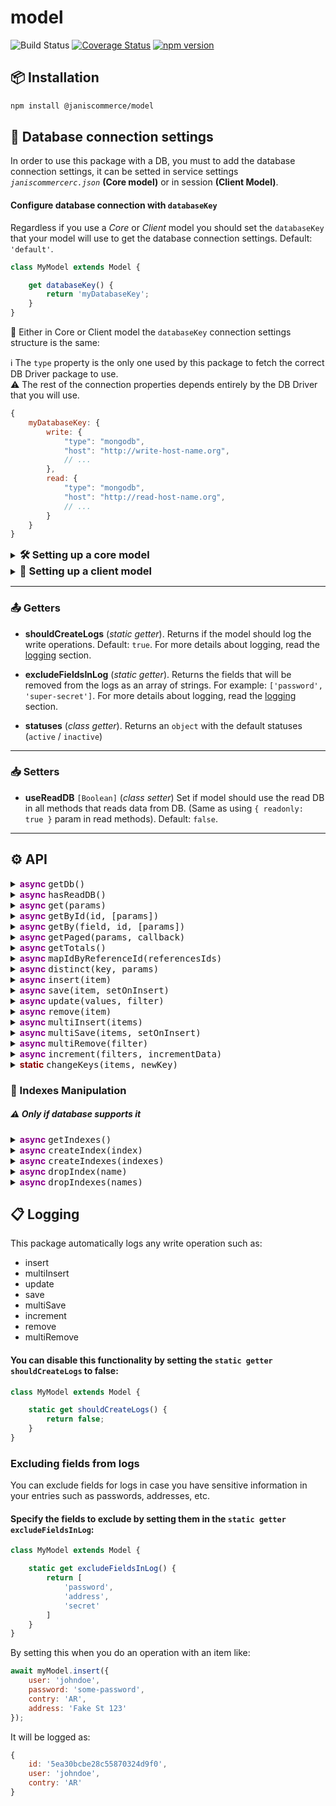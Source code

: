 # model

![Build Status](https://github.com/janis-commerce/model/workflows/Build%20Status/badge.svg)
[![Coverage Status](https://coveralls.io/repos/github/janis-commerce/model/badge.svg?branch=master)](https://coveralls.io/github/janis-commerce/model?branch=master)
[![npm version](https://badge.fury.io/js/%40janiscommerce%2Fmodel.svg)](https://www.npmjs.com/package/@janiscommerce/model)

## 📦 Installation
```sh
npm install @janiscommerce/model
```

## 🔧 Database connection settings
In order to use this package with a DB, you must to add the database connection settings, it can be setted in service settings *`janiscommercerc.json`* **(Core model)** or in session **(Client Model)**.

#### Configure database connection with `databaseKey`
Regardless if you use a *Core* or *Client* model you should set the `databaseKey` that your model will use to get the database connection settings. Default: `'default'`.

```js
class MyModel extends Model {

	get databaseKey() {
		return 'myDatabaseKey';
	}
}
```

👀 Either in Core or Client model the `databaseKey` connection settings structure is the same:

:information_source: The `type` property is the only one used by this package to fetch the correct DB Driver package to use.  
:warning: The rest of the connection properties depends entirely by the DB Driver that you will use.

```js
{
	myDatabaseKey: {
		write: {
			"type": "mongodb",
			"host": "http://write-host-name.org",
			// ...
		},
		read: {
			"type": "mongodb",
			"host": "http://read-host-name.org",
			// ...
		}
	}
}
```


<details>
	<summary><h3 style="display: inline;">🛠 Setting up a core model</h3></summary>

#### :one: Set the `databaseKey` in your Model extended class

```js
class MyModel extends Model {

	get databaseKey() {
		return 'core';
	}
}
```

#### :two: Model will try to find your databaseKey in database service settings

Using [Settings](https://www.npmjs.com/package/@janiscommerce/settings), with settings in file `/path/to/root/.janiscommercerc.json`:

```json
{
	"database": {
		"core": {
			"write":{
				"host": "http://my-host-name.org",
				"type": "mysql",
				// ...
			}
		}
	}
}
```
</details>

<details>
	<summary><h3 style="display: inline;">👥 Setting up a client model</h3></summary>

#### 💉 Session injection
The session injection is useful when you have a dedicated database per client.
Using the public setter `session`, the session will be stored in the `controller` instance.
All the controllers and models getted using that controller will have the session injected.

#### :one: Set the `databaseKey` in your Model extended class

```js
class MyModel extends Model {

	get databaseKey() {
		return 'myDatabaseKey';
	}
}
```

#### :two: Database connection configurated with session injected
Your client should have the config for read (optional) and/or write (required) databases.

**Example of received client:**
```json
{
	"name": "Some Client",
	"code": "some-client",

	"databases": {

		"default":{

			"write": {
				"type": "mongodb",
				"host": "http://default-host-name.org",
				// ...
			}
		},

		"myDatabaseKey": {

			"write": {
				"type": "mongodb",
				"host": "http://write-host-name.org",
				// ...
			},
			"read": {
				"type": "mongodb",
				"host": "http://read-host-name.org",
				// ...
			}
		}
	}
}
```
</details>

---

### :outbox_tray: Getters

* **shouldCreateLogs** (*static getter*).
Returns if the model should log the write operations. Default: `true`. For more details about logging, read the [logging](#Logging) section.

* **excludeFieldsInLog** (*static getter*).
Returns the fields that will be removed from the logs as an array of strings. For example: `['password', 'super-secret']`. For more details about logging, read the [logging](#Logging) section.

* **statuses** (*class getter*).
Returns an `object` with the default statuses (`active` / `inactive`)

---

### :inbox_tray: Setters

* **useReadDB** `[Boolean]` (*class setter*)
Set if model should use the read DB in all methods that reads data from DB. (Same as using `{ readonly: true }` param in read methods). Default: `false`.

---

## :gear: API

<details>
	<summary><h4 style="display:inline;font-weight:400;"><b style="color:darkmagenta;">async</b> <tt>getDb()</tt></summary>

- Get the configured/sessionated DBDriver instance to use methods not supported by model.

```js
const dbDriver = await myModel.getDb();

await myModel.dbDriver.specialMethod(myModel);
```
</details>

<details>
	<summary><h4 style="display: inline;font-weight:400;"><b style="color:darkmagenta;">async</b> <tt>hasReadDB()</tt></h4></summary>

- Returns `true` if the model databaseKey has a read DB available in settings, `false` otherwise or if the model is a core model.

```js
const hasReadDB = await myModel.hasReadDB();
```
</details>

<details>
	<summary><h4 style="display: inline;font-weight:400;"><b style="color:darkmagenta;">async</b> <tt>get(params)</tt></h4></summary>

- Returns items from database

`params` is an optional Object with filters, order, paginator.

```js
const items = await myModel.get({ filters: { status: 'active' } });
```
</details>

<details>
	<summary><h4 style="display: inline;font-weight:400;"><b style="color:darkmagenta;">async</b> <tt>getById(id, [params])</tt></h4></summary>

- It's an alias of get(), passing and ID as filter and handling return value as an array if `id` is an array, or an object otherwise.

`id` is required. It can be one ID or an array of IDs
`params` is an optional Object with filters, order, paginator, changeKeys.

```js
const items = await myModel.getById(123, { filters: { status: 'active' } });
```
</details>

<details>
	<summary><h4 style="display: inline;font-weight:400;"><b style="color:darkmagenta;">async</b> <tt>getBy(field, id, [params])</tt></h4></summary>

- It's an alias of get(), passing and field and the values of that field as filter and handling return value as an array if `value` is an array, or an object otherwise.

`field` is required. A string as a field
`value` is required. It can be one value or an array of values
`params` is an optional Object with filters, order, paginator.

```js
const items = await myModel.getBy(orderId, 123, { filters: { status: 'active' } });
```
</details>

<details>
	<summary><h4 style="display: inline;font-weight:400;"><b style="color:darkmagenta;">async</b> <tt>getPaged(params, callback)</tt></h4></summary>

- Returns items from database using pages, the default limit is 500 items per page.

`params` See get() method
`callback` A function to be executed for each page. Receives three arguments: the items found, the current page and the page limit

```js
await myModel.getPaged({ filters: { status: 'active' } }, (items, page, limit) => {
	// items is an array with the result from DB
});
```
</details>

<details>
	<summary><h4 style="display: inline;font-weight:400;"><b style="color:darkmagenta;">async</b> <tt>getTotals()</tt></h4></summary>

- After performing a `get()` sometimes you need data of totals. This method returns an object with that information.

Result object structure:
**pages**: The total pages for the filters applied
**page**: The current page
**limit**: The limit applied in get
**total**: The total number of items in DB for the applied filters

```js
await myModel.get({ filters: { status: 'active' } });
const totals = await myModel.getTotals();
/**
	totals content:
	{
		pages: 3,
		page: 1,
		limit: 500,
		total: 1450
	}
*/
```
</details>

<details>
	<summary><h4 style="display: inline;font-weight:400;"><b style="color:darkmagenta;">async</b> <tt>mapIdByReferenceId(referencesIds)</tt></h4></summary>

- Search all References Ids and return an Object with key: `referenceIds` and values: `id`, only those founds.
- **referencesIds**: `Array<strings>` List of References Ids


```js
await myModel.mapIdByReferenceId(['some-ref-id', 'other-ref-id', 'foo-ref-id']);

/**
	{
		some-ref-id: 'some-id',
		foo-ref-id: 'foo-id'
	}
*/
```
</details>

<details>
	<summary><h4 style="display: inline;font-weight:400;"><b style="color:darkmagenta;">async</b> <tt>distinct(key, params)</tt></h4></summary>

- Returns unique values of the key field from database

`params` is an optional Object with filters.

```js
const uniqueValues = await myModel.distinct('status');
```

```js
const uniqueValues = await myModel.distinct('status', {
	filters: {
		type: 'some-type'
	}
});
```
</details>

<details>
	<summary><h4 style="display: inline;font-weight:400;"><b style="color:darkmagenta;">async</b> <tt>insert(item)</tt></h4></summary>

- Inserts an item in DB. This method is only for insert, will not perform an update.

```js
await myModel.insert({ foo: 'bar' });

const items = await myModel.get({ filters: { foo: 'bar' }});

/**
	itemInserted content:
	[
		{
			foo: 'bar'
		}
		//...
	]
*/
```
</details>

<details>
	<summary><h4 style="display: inline;font-weight:400;"><b style="color:darkmagenta;">async</b> <tt>save(item, setOnInsert)</tt></h4></summary>

- Inserts/updates an item in DB. This method will perfrom an upsert.
- `setOnInsert` to add default values on Insert, optional

```js
await myModel.save({ foo: 'bar' }, { status: 'active' });

const items = await myModel.get({ filters: { foo: 'bar' }});

/**
	items content:
	[
		{
			foo: 'bar',
			status: 'active'
		}
		//...
	]
*/
```
</details>

<details>
	<summary><h4 style="display: inline;font-weight:400;"><b style="color:darkmagenta;">async</b> <tt>update(values, filter)</tt></h4></summary>

- Update items that match with the `filter`.

```js
await myModel.update({ updated: 1 }, { status: 5 });
// will set updated = 1 for the items that has status = 5
```
</details>

<details>
	<summary><h4 style="display: inline;font-weight:400;"><b style="color:darkmagenta;">async</b> <tt>remove(item)</tt></h4></summary>

- Remove an item from DB.

```js
await myModel.remove({ foo: 'bar' });

const items = await myModel.get({ filters: { foo: 'bar' }});

/**
	items content:
	[]
*/
```
</details>

<details>
	<summary><h4 style="display: inline;font-weight:400;"><b style="color:darkmagenta;">async</b> <tt>multiInsert(items)</tt></h4></summary>

- Perform a bulk insert of items in DB. This action will insert elements, and will not update elements.

```js
await myModel.multiInsert([{ foo: 1 }, { foo: 2 }]);

const items = await myModel.get();

/**
	items content:
	[
		{ foo: 1 },
		{ foo: 2 }
	]
*/
```
</details>

<details>
	<summary><h4 style="display: inline;font-weight:400;"><b style="color:darkmagenta;">async</b> <tt>multiSave(items, setOnInsert)</tt></h4></summary>

- Perform a bulk save of items in DB. This action will insert/update (upsert) elements.
- `setOnInsert` to add default values on Insert, optional

```js
await myModel.multiSave([{ foo: 1 }, { foo: 2, status: 'pending' }], { status: 'active' });

const items = await myModel.get();

/**
	items content:
	[
		{ foo: 1, status: 'active' },
		{ foo: 2, status: 'pending' }
	]
*/
```
</details>

<details>
	<summary><h4 style="display: inline;font-weight:400;"><b style="color:darkmagenta;">async</b> <tt>multiRemove(filter)</tt></h4></summary>

- Perform a bulk remove of items in DB.

```js
await myModel.multiRemove({ status: 2 });

const items = await myModel.get({ filters: { status: 2 }});

/**
	items content:
	[]
*/
```
</details>

<details>
	<summary><h4 style="display: inline;font-weight:400;"><b style="color:darkmagenta;">async</b> <tt>increment(filters, incrementData)</tt></h4></summary>

- Increment/decrement values from an item in DB. This method will not perfrom an upsert.

```js
await myModel.increment({ uniqueIndex: 'bar' }, { increment: 1, decrement: -1 });

/**

before:
	items content:
	[
		{
			increment: 1,
			decrement: 2
		}
		//...
	]

after:
	items content:
	[
		{
			increment: 2,
			decrement: 1
		}
		//...
	]
*/
```
</details>

<details>
	<summary><h4 style="display: inline;font-weight:400;"><b style="color:darkred;">static</b> <tt>changeKeys(items, newKey)</tt></h4></summary>

- Creates an `object` list from the received array of items, using the specified field as keys.
- `items` The items array
- `newKey` The common field in items that will be used as key for each item

```js
const myItems = await myModel.get();

/*  
	[
		{ some: 'item', otherProp: false },
		{ some: 'otherItem', otherProp: true }
	]
*/

const myItemsByKey = MyModel.changeKeys(myItems, 'some');

/*
	{
		item: { some: 'item', otherProp: false },
		otherItem: { some: 'otherItem', otherProp: true }
	}
*/
```

:information_source: In get methods such as `get` and `getBy` you can add the `changeKeys` param with the `newKey` value.

```js
const myItems = await myModel.get({ changeKeys: 'some' });

/*
	{
		item: { some: 'item', otherProp: false },
		otherItem: { some: 'otherItem', otherProp: true }
	}
*/
```
</details>

### :bookmark_tabs: Indexes Manipulation 
##### :warning: Only if database supports it

<details>
	<summary><h4 style="display:inline;font-weight:400;"><b style="color:darkmagenta;">async</b> <tt>getIndexes()</tt></summary>

- Get an *array* of indexes in Database table

```js
await myModel.getIndexes();

/*
	[
		{ name: '_id_', key: { _id_: 1}, unique: true },
		{ name: 'code', key: { code: 1} }
	]
*/
```
</details>

<details>
	<summary><h4 style="display:inline;font-weight:400;"><b style="color:darkmagenta;">async</b> <tt>createIndex(index)</tt></summary>

- Create a single index in Database Table.

```js
await myModel.createIndex({ name: 'name', key: { name: 1}, unique: true });
```
</details>

<details>
	<summary><h4 style="display:inline;font-weight:400;"><b style="color:darkmagenta;">async</b> <tt>createIndexes(indexes)</tt></summary>

- Create a multiple indexes in Database Table.

```js
await myModel.createIndexes([{ name: 'name', key: { name: 1}, unique: true }, { name: 'code', key: { code: -1 }}]);
```
</details>

<details>
	<summary><h4 style="display:inline;font-weight:400;"><b style="color:darkmagenta;">async</b> <tt>dropIndex(name)</tt></summary>

- Drop a single in Database Table.

```js
await myModel.dropIndex('name');
```
</details>

<details>
	<summary><h4 style="display:inline;font-weight:400;"><b style="color:darkmagenta;">async</b> <tt>dropIndexes(names)</tt></summary>

- Drop multiple indexes in Database Table.

```js
await myModel.dropIndexes(['name', 'code']);
```
</details>

## :clipboard: Logging
This package automatically logs any write operation such as:
- insert
- multiInsert
- update
- save
- multiSave
- increment
- remove
- multiRemove

#### You can disable this functionality by setting the `static getter` `shouldCreateLogs` to false:
```js
class MyModel extends Model {

	static get shouldCreateLogs() {
		return false;
	}
}

```

### Excluding fields from logs
You can exclude fields for logs in case you have sensitive information in your entries such as passwords, addresses, etc.

#### Specify the fields to exclude by setting them in the `static getter` `excludeFieldsInLog`:
```js
class MyModel extends Model {

	static get excludeFieldsInLog() {
		return [
			'password',
			'address',
			'secret'
		]
	}
}

```

By setting this when you do an operation with an item like:
```js
await myModel.insert({
	user: 'johndoe',
	password: 'some-password',
	contry: 'AR',
	address: 'Fake St 123'
});

```

It will be logged as:
```js
{
	id: '5ea30bcbe28c55870324d9f0',
	user: 'johndoe',
	contry: 'AR'
}

```